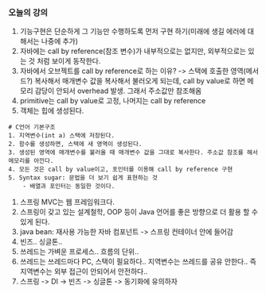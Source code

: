 ### 오늘의 강의

1. 기능구현은 단순하게 그 기능만 수행하도록 먼저 구현 하기(미래에 생길 에러에 대해서는 나중에 추가)
2. 자바에는 call by reference(참조 변수)가 내부적으로는 없지만, 외부적으로는 있는 것 처럼 보이게 동작한다.
3. 자바에서 오브젝트를 call by reference로 하는 이유? -> 스택에 호출한 영역(메서드?) 복사해서 매개변수 값을 복사해서 불러오게 되는데, call by value로 하면 메모리 감당이 안되서 overhead 발생. 그래서 주소값만 참조해옴
4. primitive는 call by value로 고정, 나머지는 call by reference
5. 객체는 힙에 생성된다.

```
# C언어 기본구조
1. 지역변수(int a) 스택에 저장된다.
2. 함수를 생성하면, 스택에 새 영역이 생성된다.
3. 생성된 영역에 매개변수를 불러올 때 매개변수 값을 그대로 복사한다. 주소값 참조를 해서 메모리를 아낀다.
4. 모든 것은 call by value이고, 포인터를 이용해 call by reference 구현
5. Syntax sugar: 문법을 더 보기 쉽게 표현하는 것
	- 배열과 포인터는 동일한 것이다.
```

1. 스프링 MVC는 웹 프레임워크다.
2. 스프링이 갖고 있는 설계철학, OOP 등이 Java 언어를 좋은 방향으로 더 활용 할 수 있게 된다.
3. java bean: 재사용 가능한 자바 컴포넌트 -> 스프링 컨테이너 안에 들어감
4. 빈즈.. 싱글톤.. 
5. 쓰레드는 가벼운 프로세스.. 흐름의 단위..
6. 쓰레드는 쓰레드마다 PC, 스택이 필요하다.. 지역변수는 쓰레드를 공유 안한다.. 즉 지역변수는 외부 접근이 안되어서 안전하다..
7. 스프링 -> DI -> 빈즈 -> 싱글톤 -> 동기화에 유의하자
